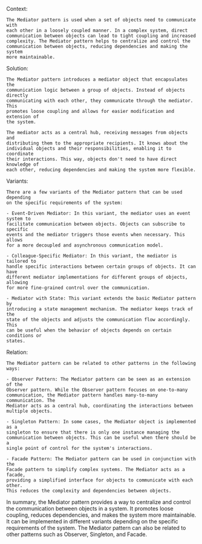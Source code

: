 Context:

    The Mediator pattern is used when a set of objects need to communicate with
    each other in a loosely coupled manner. In a complex system, direct
    communication between objects can lead to tight coupling and increased
    complexity. The Mediator pattern helps to centralize and control the
    communication between objects, reducing dependencies and making the system
    more maintainable.
    
Solution:

    The Mediator pattern introduces a mediator object that encapsulates the
    communication logic between a group of objects. Instead of objects directly
    communicating with each other, they communicate through the mediator. This
    promotes loose coupling and allows for easier modification and extension of
    the system.
    
    The mediator acts as a central hub, receiving messages from objects and
    distributing them to the appropriate recipients. It knows about the
    individual objects and their responsibilities, enabling it to coordinate
    their interactions. This way, objects don't need to have direct knowledge of
    each other, reducing dependencies and making the system more flexible.
    
Variants:

    There are a few variants of the Mediator pattern that can be used depending
    on the specific requirements of the system:
    
    - Event-Driven Mediator: In this variant, the mediator uses an event system to
    facilitate communication between objects. Objects can subscribe to specific
    events and the mediator triggers those events when necessary. This allows
    for a more decoupled and asynchronous communication model.
    
    - Colleague-Specific Mediator: In this variant, the mediator is tailored to
    handle specific interactions between certain groups of objects. It can have
    different mediator implementations for different groups of objects, allowing
    for more fine-grained control over the communication.
    
    - Mediator with State: This variant extends the basic Mediator pattern by
    introducing a state management mechanism. The mediator keeps track of the
    state of the objects and adjusts the communication flow accordingly. This
    can be useful when the behavior of objects depends on certain conditions or
    states.
    
Relation:

    The Mediator pattern can be related to other patterns in the following ways:

    - Observer Pattern: The Mediator pattern can be seen as an extension of the
    Observer pattern. While the Observer pattern focuses on one-to-many
    communication, the Mediator pattern handles many-to-many communication. The
    Mediator acts as a central hub, coordinating the interactions between
    multiple objects.
    
    - Singleton Pattern: In some cases, the Mediator object is implemented as a
    singleton to ensure that there is only one instance managing the
    communication between objects. This can be useful when there should be a
    single point of control for the system's interactions.
    
    - Facade Pattern: The Mediator pattern can be used in conjunction with the
    Facade pattern to simplify complex systems. The Mediator acts as a facade,
    providing a simplified interface for objects to communicate with each other.
    This reduces the complexity and dependencies between objects.
    
In summary, the Mediator pattern provides a way to centralize and control the
communication between objects in a system. It promotes loose coupling, reduces
dependencies, and makes the system more maintainable. It can be implemented in
different variants depending on the specific requirements of the system. The
Mediator pattern can also be related to other patterns such as Observer,
Singleton, and Facade.